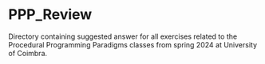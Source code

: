 # PPP_Review
Directory containing suggested answer for all exercises related to the Procedural Programming Paradigms classes from spring 2024 at University of Coimbra.
